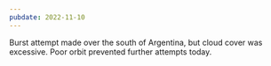 ```yaml
---
pubdate: 2022-11-10
---
```


Burst attempt made over the south of Argentina, but cloud cover was excessive.  Poor orbit prevented further attempts today.
